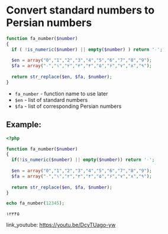 # Convert standard numbers to Persian numbers

```php
function fa_number($number)
{
  if ( !is_numeric($number) || empty($number) ) return '۰';
  
  $en = array("0","1","2","3","4","5","6","7","8","9");
  $fa = array("۰","۱","۲","۳","۴","۵","۶","۷","۸","۹");
  
  return str_replace($en, $fa, $number);
}
```

- `fa_number` - function name to use later
- `$en` - list of standard numbers
- `$fa` - list of corresponding Persian numbers

## Example: 
```php
<?php

function fa_number($number)
{
  if(!is_numeric($number) || empty($number)) return '۰';
  
  $en = array("0","1","2","3","4","5","6","7","8","9");
  $fa = array("۰","۱","۲","۳","۴","۵","۶","۷","۸","۹");
  
  return str_replace($en, $fa, $number);
}

echo fa_number(12345);
```
```
۱۲۳۴۵
```

link_youtube: https://youtu.be/DcyTUago-yw
